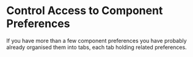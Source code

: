 Control Access to Component Preferences
=======================================

If you have more than a few component preferences you have probably already organised them into tabs, each tab holding related preferences.

